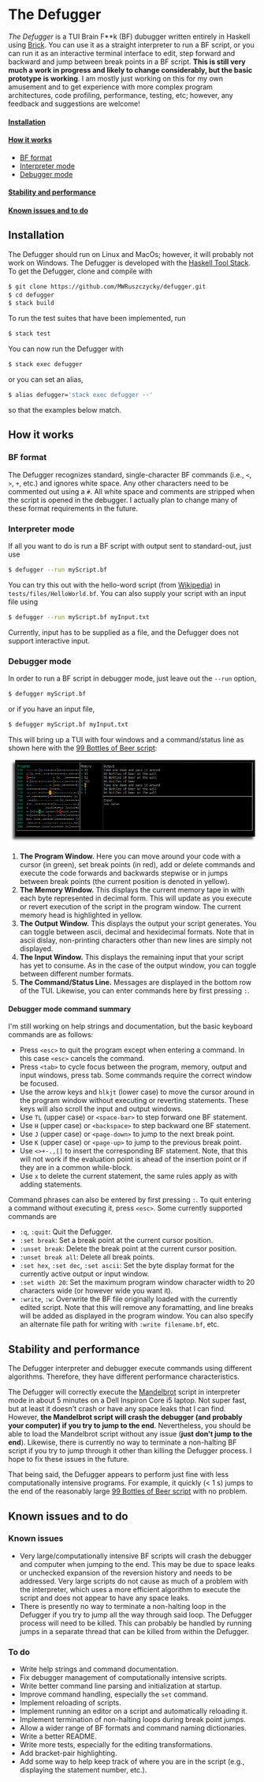 # The Defugger

*The Defugger* is a TUI Brain F\*\*k (BF) dubugger written entirely in Haskell using [Brick](https://hackage.haskell.org/package/brick). You can use it as a straight interpreter to run a BF script, or you can run it as an interactive terminal interface to edit, step forward and backward and jump between break points in a BF script. **This is still very much a work in progress and likely to change considerably, but the basic prototype is working**. I am mostly just working on this for my own amusement and to get experience with more complex program architectures, code profiling, performance, testing, etc; however, any feedback and suggestions are welcome!

#### [Installation](#installation)
#### [How it works](#operation)
* [BF format](#format)
* [Interpreter mode](#interpreter)
* [Debugger mode](#debugger)
#### [Stability and performance](#performance)
#### [Known issues and to do](#todo)

## Installation<a name="installation"></a>

The Defugger should run on Linux and MacOs; however, it will probably not work on Windows. The Defugger is developed with the [Haskell Tool Stack](https://docs.haskellstack.org/en/stable/README/). To get the Defugger, clone and compile with
```sh
$ git clone https://github.com/MWRuszczycky/defugger.git
$ cd defugger
$ stack build
```
To run the test suites that have been implemented, run
```sh
$ stack test
```
You can now run the Defugger with
```sh
$ stack exec defugger
```
or you can set an alias,
```sh
$ alias defugger='stack exec defugger --'
```
so that the examples below match.

## How it works<a name="operation"></a>

### BF format<a name="format"></a>

The Defugger recognizes standard, single-character BF commands (i.e., `<`, `>`, `+`, etc.) and ignores white space. Any other characters need to be commented out using a `#`. All white space and comments are stripped when the script is opened in the debugger. I actually plan to change many of these format requirements in the future.

### Interpreter mode<a name="interpreter"></a>

If all you want to do is run a BF script with output sent to standard-out, just use
```sh
$ defugger --run myScript.bf
```
You can try this out with the hello-word script (from [Wikipedia](https://en.wikipedia.org/wiki/Brainfuck)) in `tests/files/HelloWorld.bf`. You can also supply your script with an input file using
```sh
$ defugger --run myScript.bf myInput.txt
```
Currently, input has to be supplied as a file, and the Defugger does not support interactive input.

### Debugger mode<a name="debugger"></a>

In order to run a BF script in debugger mode, just leave out the `--run` option,
```sh
$ defugger myScript.bf
```
or if you have an input file,
```sh
$ defugger myScript.bf myInput.txt
```
This will bring up a TUI with four windows and a command/status line as shown here with the [99 Bottles of Beer script](https://sange.fi/esoteric/brainfuck/bf-source/prog/BOTTLES.BF):

![defugger demo](demos/demo_042019f.png)

1. **The Program Window.** Here you can move around your code with a cursor (in green), set break points (in red), add or delete commands and execute the code forwards and backwards stepwise or in jumps between break points (the current position is denoted in yellow).
2. **The Memory Window.** This displays the current memory tape in with each byte represented in decimal form. This will update as you execute or revert execution of the script in the program window. The current memory head is highlighted in yellow.
3. **The Output Window.** This displays the output your script generates. You can toggle between ascii, decimal and hexidecimal formats. Note that in ascii dislay, non-printing characters other than new lines are simply not displayed.
4. **The Input Window.** This displays the remaining input that your script has yet to consume. As in the case of the output window, you can toggle between different number formats.
5. **The Command/Status Line.** Messages are displayed in the bottom row of the TUI. Likewise, you can enter commands here by first pressing `:`.

#### Debugger mode command summary<a name="commands"></a>

I'm still working on help strings and documentation, but the basic keyboard commands are as follows:
* Press `<esc>` to quit the program except when entering a command. In this case `<esc>` cancels the command.
* Press `<tab>` to cycle focus between the program, memory, output and input windows, press tab. Some commands require the correct window be focused.
* Use the arrow keys and `hlkjt` (lower case) to move the cursor around in the program window without executing or reverting statements. These keys will also scroll the input and output windows.
* Use `TL` (upper case) or `<space-bar>` to step forward one BF statement.
* Use `H` (upper case) or `<backspace>` to step backward one BF statement.
* Use `J` (upper case) or `<page-down>` to jump to the next break point.
* Use `K` (upper case) or `<page-up>` to jump to the previous break point.
* Use `<>+-.,[]` to insert the corresponding BF statement. Note, that this will not work if the evaluation point is ahead of the insertion point or if they are in a common while-block.
* Use `x` to delete the current statement, the same rules apply as with adding statements.

Command phrases can also be entered by first pressing `:`. To quit entering a command without executing it, press `<esc>`. Some currently supported commands are
* `:q`, `:quit`: Quit the Defugger.
* `:set break`: Set a break point at the current cursor position.
* `:unset break`: Delete the break point at the current cursor position.
* `:unset break all`: Delete all break points.
* `:set hex`, `:set dec`, `:set ascii`: Set the byte display format for the currently active output or input window.
* `:set width 20`: Set the maximum program window character width to 20 characters wide (or however wide you want it).
* `:write`, `:w`: Overwrite the BF file originally loaded with the currently edited script. Note that this will remove any foramatting, and line breaks will be added as displayed in the program window. You can also specify an alternate file path for writing with `:write filename.bf`, etc.

## Stability and performance<a name="performance"></a>

The Defugger interpreter and debugger execute commands using different algorithms. Therefore, they have different performance characteristics.

The Defugger will correctly execute the [Mandelbrot](https://github.com/pablojorge/brainfuck/blob/master/programs/mandelbrot.bf) script in interpreter mode in about 5 minutes on a Dell Inspiron Core i5 laptop. Not super fast, but at least it doesn't crash or have any space leaks that I can find. However, **the Mandelbrot script will crash the debugger (and probably your computer) if you try to jump to the end**. Nevertheless, you should be able to load the Mandelbrot script without any issue (**just don't jump to the end**). Likewise, there is currently no way to terminate a non-halting BF script if you try to jump through it other than killing the Defugger process. I hope to fix these issues in the future.

That being said, the Defugger appears to perform just fine with less computationally intensive programs. For example, it quickly (< 1 s) jumps to the end of the reasonably large [99 Bottles of Beer script](https://sange.fi/esoteric/brainfuck/bf-source/prog/BOTTLES.BF) with no problem.

## Known issues and to do<a name="todo"></a>

### Known issues

* Very large/computationally intensive BF scripts will crash the debugger and computer when jumping to the end. This may be due to space leaks or unchecked expansion of the reversion history and needs to be addressed. Very large scripts do not cause as much of a problem with the interpreter, which uses a more efficient algorithm to execute the script and does not appear to have any space leaks.
* There is presently no way to terminate a non-halting loop in the Defugger if you try to jump all the way through said loop. The Defugger process will need to be killed. This can probably be handled by running jumps in a separate thread that can be killed from within the Defugger.

### To do

* Write help strings and command documentation.
* Fix debugger management of computationally intensive scripts.
* Write better command line parsing and initialization at startup.
* Improve command handling, especially the `set` command.
* Implement reloading of scripts.
* Implement running an editor on a script and automatically reloading it.
* Implement termination of non-halting loops during break point jumps.
* Allow a wider range of BF formats and command naming dictionaries.
* Write a better README.
* Write more tests, especially for the editing transformations.
* Add bracket-pair highlighting.
* Add some way to help keep track of where you are in the script (e.g., displaying the statement number, etc.).

